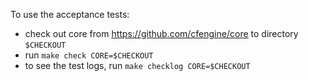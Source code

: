 To use the acceptance tests:

* check out core from https://github.com/cfengine/core to directory `$CHECKOUT`
* run `make check CORE=$CHECKOUT`
* to see the test logs, run `make checklog CORE=$CHECKOUT`
